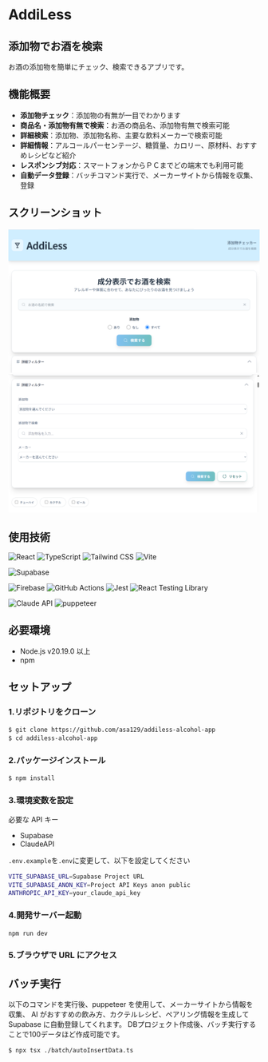 # AddiLess

## 添加物でお酒を検索

お酒の添加物を簡単にチェック、検索できるアプリです。

## 機能概要

- **添加物チェック**：添加物の有無が一目でわかります
- **商品名・添加物有無で検索**：お酒の商品名、添加物有無で検索可能
- **詳細検索**：添加物、添加物名称、主要な飲料メーカーで検索可能
- **詳細情報**：アルコールパーセンテージ、糖質量、カロリー、原材料、おすすめレシピなど紹介
- **レスポンシブ対応**：スマートフォンからＰＣまでどの端末でも利用可能
- **自動データ登録**：バッチコマンド実行で、メーカーサイトから情報を収集、登録

## スクリーンショット

![メイン画面](./docs/screenshot-main.png)
![検索画面](./docs/screenshot-search.png)

## 使用技術

![React](https://img.shields.io/badge/React-19.1.0-61DAFB?logo=react&logoColor=white)
![TypeScript](https://img.shields.io/badge/TypeScript-~5.8.3-3178C6?logo=typescript&logoColor=white)
![Tailwind CSS](https://img.shields.io/badge/Tailwind_CSS-3.4.0-06B6D4?logo=tailwindcss&logoColor=white)
![Vite](https://img.shields.io/badge/Vite-6.5.3-646CFF?logo=vite&logoColor=white)

![Supabase](https://img.shields.io/badge/Supabase-2.49.8-3FCF8E?logo=supabase&logoColor=white)

![Firebase](https://img.shields.io/badge/Firebase-11.7.3-FFCA28?logo=firebase&logoColor=white)
![GitHub Actions](https://img.shields.io/badge/GitHubActions-2088FF?logo=githubactions&logoColor=white)
![Jest](https://img.shields.io/badge/Jest-C21325?logo=jest&logoColor=white)
![React Testing Library](https://img.shields.io/badge/ReactTestingLibrary-E33332?logo=testinglibrary&logoColor=white)

![Claude API](https://img.shields.io/badge/ClaudeAPI-D97757?logo=claude&logoColor=white)
![puppeteer](https://img.shields.io/badge/puppeteer-40B5A4?logo=puppeteer&logoColor=white)

## 必要環境

- Node.js v20.19.0 以上
- npm

## セットアップ

### 1.リポジトリをクローン

```bash
$ git clone https://github.com/asa129/addiless-alcohol-app
$ cd addiless-alcohol-app
```

### 2.パッケージインストール

```bash
$ npm install
```

### 3.環境変数を設定

必要な API キー

- Supabase
- ClaudeAPI

`.env.example`を`.env`に変更して、以下を設定してください

```bash
VITE_SUPABASE_URL=Supabase Project URL
VITE_SUPABASE_ANON_KEY=Project API Keys anon public
ANTHROPIC_API_KEY=your_claude_api_key
```

### 4.開発サーバー起動

```bash
npm run dev
```

### 5.ブラウザで URL にアクセス

## バッチ実行

以下のコマンドを実行後、puppeteer を使用して、メーカーサイトから情報を収集、
AI がおすすめの飲み方、カクテルレシピ、ペアリング情報を生成して Supabase に自動登録してくれます。
DBプロジェクト作成後、バッチ実行することで100データほど作成可能です。

```bash
$ npx tsx ./batch/autoInsertData.ts
```
